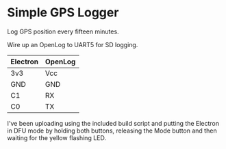 # Simple GPS Logger

Log GPS position every fifteen minutes.

Wire up an OpenLog to UART5 for SD logging.

Electron | OpenLog
-------- | -------
3v3      | Vcc
GND      | GND
C1       | RX
C0       | TX

I've been uploading using the included build script and putting the Electron in DFU mode by holding both buttons, releasing the Mode button and then waiting for the yellow flashing LED.
